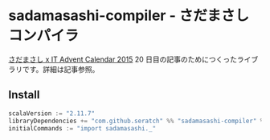 # sadamasashi-compiler - さだまさしコンパイラ

[さだまさし x IT Advent Calendar 2015](http://qiita.com/advent-calendar/2015/sadatech) 20 日目の記事のためにつくったライブラリです。詳細は記事参照。

## Install

```scala
scalaVersion := "2.11.7"
libraryDependencies += "com.github.seratch" %% "sadamasashi-compiler" % "0.1"
initialCommands := "import sadamasashi._"
```
